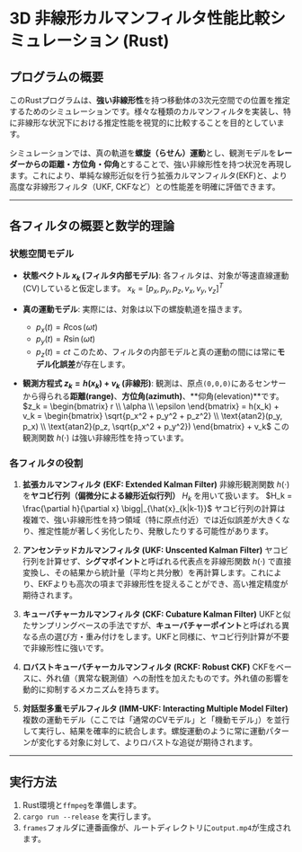 # 3D 非線形カルマンフィルタ性能比較シミュレーション (Rust)

## プログラムの概要

このRustプログラムは、**強い非線形性**を持つ移動体の3次元空間での位置を推定するためのシミュレーションです。様々な種類のカルマンフィルタを実装し、特に非線形な状況下における推定性能を視覚的に比較することを目的としています。

シミュレーションでは、真の軌道を**螺旋（らせん）運動**とし、観測モデルを**レーダーからの距離・方位角・仰角**とすることで、強い非線形性を持つ状況を再現します。これにより、単純な線形近似を行う拡張カルマンフィルタ(EKF)と、より高度な非線形フィルタ（UKF, CKFなど）との性能差を明確に評価できます。

-----

## 各フィルタの概要と数学的理論

### 状態空間モデル

* **状態ベクトル $x_k$ (フィルタ内部モデル)**: 各フィルタは、対象が等速直線運動(CV)していると仮定します。
    $`x_k = [p_x, p_y, p_z, v_x, v_y, v_z]^T`$

* **真の運動モデル**: 実際には、対象は以下の螺旋軌道を描きます。
    - $`p_x(t) = R \cos(\omega t)`$
    - $`p_y(t) = R \sin(\omega t)`$
    - $`p_z(t) = ct`$
    このため、フィルタの内部モデルと真の運動の間には常に**モデル化誤差**が存在します。

* **観測方程式 $`z_k = h(x_k) + v_k`$ (非線形)**: 観測は、原点`(0,0,0)`にあるセンサーから得られる**距離(range)**、**方位角(azimuth)**、**仰角(elevation)**です。
    $`z_k = \begin{bmatrix} r \\ \alpha \\ \epsilon \end{bmatrix} = h(x_k) + v_k = \begin{bmatrix} \sqrt{p_x^2 + p_y^2 + p_z^2} \\ \text{atan2}(p_y, p_x) \\ \text{atan2}(p_z, \sqrt{p_x^2 + p_y^2}) \end{bmatrix} + v_k`$
    この観測関数 $`h(\cdot)`$ は強い非線形性を持っています。

### 各フィルタの役割

1.  **拡張カルマンフィルタ (EKF: Extended Kalman Filter)**
    非線形観測関数 $`h(\cdot)`$ を**ヤコビ行列（偏微分による線形近似行列）** $`H_k`$ を用いて扱います。
    $`H_k = \frac{\partial h}{\partial x} \bigg|_{\hat{x}_{k|k-1}}`$
    ヤコビ行列の計算は複雑で、強い非線形性を持つ領域（特に原点付近）では近似誤差が大きくなり、推定性能が著しく劣化したり、発散したりする可能性があります。

2.  **アンセンテッドカルマンフィルタ (UKF: Unscented Kalman Filter)**
    ヤコビ行列を計算せず、**シグマポイント**と呼ばれる代表点を非線形関数 $`h(\cdot)`$ で直接変換し、その結果から統計量（平均と共分散）を再計算します。これにより、EKFよりも高次の項まで非線形性を捉えることができ、高い推定精度が期待されます。

3.  **キューバチャーカルマンフィルタ (CKF: Cubature Kalman Filter)**
    UKFと似たサンプリングベースの手法ですが、**キューバチャーポイント**と呼ばれる異なる点の選び方・重み付けをします。UKFと同様に、ヤコビ行列計算が不要で非線形性に強いです。

4.  **ロバストキューバチャーカルマンフィルタ (RCKF: Robust CKF)**
    CKFをベースに、外れ値（異常な観測値）への耐性を加えたものです。外れ値の影響を動的に抑制するメカニズムを持ちます。

5.  **対話型多重モデルフィルタ (IMM-UKF: Interacting Multiple Model Filter)**
    複数の運動モデル（ここでは「通常のCVモデル」と「機動モデル」）を並行して実行し、結果を確率的に統合します。螺旋運動のように常に運動パターンが変化する対象に対して、よりロバストな追従が期待されます。

-----

## 実行方法

1.  Rust環境と`ffmpeg`を準備します。
2.  `cargo run --release` を実行します。
3.  `frames`フォルダに連番画像が、ルートディレクトリに`output.mp4`が生成されます。